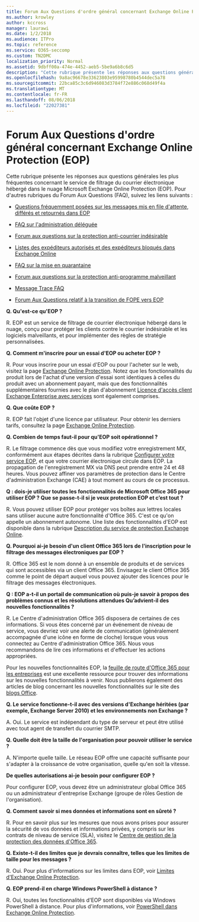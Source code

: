 ```yaml
---
title: Forum Aux Questions d'ordre général concernant Exchange Online Protection (EOP)
ms.author: krowley
author: kccross
manager: laurawi
ms.date: 1/2/2018
ms.audience: ITPro
ms.topic: reference
ms.service: O365-seccomp
ms.custom: TN2DMC
localization_priority: Normal
ms.assetid: 9dbff00a-474e-4452-aeb5-5be9a6b8c6d5
description: "Cette rubrique présente les réponses aux questions générales les plus fréquentes concernant le service de filtrage du courrier électronique hébergé dans le nuage Microsoft Exchange Online Protection (EOP). Pour d'autres rubriques du Forum Aux Questions (FAQ), suivez les liens suivants :"
ms.openlocfilehash: 9a8ac96678e33623803e95998780b4544dec5a78
ms.sourcegitcommit: 22bca85c3c6d946083d3784f72e886c068d49f4a
ms.translationtype: MT
ms.contentlocale: fr-FR
ms.lasthandoff: 08/06/2018
ms.locfileid: "22027381"
---
```

# <a name="eop-general-faq"></a>Forum Aux Questions d'ordre général concernant Exchange Online Protection (EOP)

Cette rubrique présente les réponses aux questions générales les plus fréquentes concernant le service de filtrage du courrier électronique hébergé dans le nuage Microsoft Exchange Online Protection (EOP). Pour d'autres rubriques du Forum Aux Questions (FAQ), suivez les liens suivants :
  
- [Questions fréquemment posées sur les messages mis en file d'attente, différés et retournés dans EOP](eop-queued-deferred-and-bounced-messages-faq.md)
    
- [FAQ sur l'administration déléguée](delegated-administration-faq.md)
    
- [Forum aux questions sur la protection anti-courrier indésirable](../anti-spam-protection-faq.md)
    
- [Listes des expéditeurs autorisés et des expéditeurs bloqués dans Exchange Online](../safe-sender-and-blocked-sender-lists-faq.md)
    
- [FAQ sur la mise en quarantaine](../quarantine-faq.md)
    
- [Forum aux questions sur la protection anti-programme malveillant](../anti-malware-protection-faq-eop.md)
    
- [Message Trace FAQ](http://technet.microsoft.com/library/aa49e3f9-a5b1-4410-aac2-ddbbf3f5bfb2.aspx)
    
- [Forum Aux Questions relatif à la transition de FOPE vers EOP](http://technet.microsoft.com/library/e0e76b89-b0d3-4c0a-bfc8-137b579e983b.aspx)
    
 **Q. Qu'est-ce qu'EOP ?**
  
R. EOP est un service de filtrage de courrier électronique hébergé dans le nuage, conçu pour protéger les clients contre le courrier indésirable et les logiciels malveillants, et pour implémenter des règles de stratégie personnalisées.
  
 **Q. Comment m'inscrire pour un essai d'EOP ou acheter EOP ?**
  
R. Pour vous inscrire pour un essai d'EOP ou pour l'acheter sur le web, visitez la page [Exchange Online Protection](https://go.microsoft.com/fwlink/p/?LinkId=279912). Notez que les fonctionnalités du produit lors de l'achat d'une version d'essai sont identiques à celles du produit avec un abonnement payant, mais que des fonctionnalités supplémentaires fournies avec le plan d'abonnement [Licence d'accès client Exchange Enterprise avec services](https://go.microsoft.com/fwlink/p/?LinkId=320619) sont également comprises. 
  
 **Q. Que coûte EOP ?**
  
R. EOP fait l'objet d'une licence par utilisateur. Pour obtenir les derniers tarifs, consultez la page [Exchange Online Protection](https://go.microsoft.com/fwlink/p/?LinkId=279912).
  
 **Q. Combien de temps faut-il pour qu'EOP soit opérationnel ?**
  
R. Le filtrage commence dès que vous modifiez votre enregistrement MX, conformément aux étapes décrites dans la rubrique [Configurer votre service EOP](set-up-your-eop-service.md), et que votre courrier électronique circule dans EOP. La propagation de l'enregistrement MX via DNS peut prendre entre 24 et 48 heures. Vous pouvez affiner vos paramètres de protection dans le Centre d'administration Exchange (CAE) à tout moment au cours de ce processus.
  
 **Q : dois-je utiliser toutes les fonctionnalités de Microsoft Office 365 pour utiliser EOP ? Que se passe-t-il si je veux protection EOP et c’est tout ?**
  
R. Vous pouvez utiliser EOP pour protéger vos boîtes aux lettres locales sans utiliser aucune autre fonctionnalité d'Office 365. C'est ce qu'on appelle un abonnement autonome. Une liste des fonctionnalités d'EOP est disponible dans la rubrique [Description du service de protection Exchange Online](https://go.microsoft.com/fwlink/p/?LinkId=320619).
  
 **Q. Pourquoi ai-je besoin d'un client Office 365 lors de l'inscription pour le filtrage des messages électroniques par EOP ?**
  
R. Office 365 est le nom donné à un ensemble de produits et de services qui sont accessibles via un client Office 365. Envisagez le client Office 365 comme le point de départ auquel vous pouvez ajouter des licences pour le filtrage des messages électroniques.
  
 **Q : EOP a-t-il un portail de communication où puis-je savoir à propos des problèmes connus et les résolutions attendues Qu’advient-il des nouvelles fonctionnalités ?**
  
R. Le Centre d'administration Office 365 disposera de certaines de ces informations. Si vous êtes concerné par un événement de niveau de service, vous devriez voir une alerte de communication (généralement accompagnée d'une icône en forme de cloche) lorsque vous vous connectez au Centre d'administration Office 365. Nous vous recommandons de lire ces informations et d'effectuer les actions appropriées.
  
Pour les nouvelles fonctionnalités EOP, la [feuille de route d'Office 365 pour les entreprises](https://office.microsoft.com/en-us/products/office-365-roadmap-FX104343353.aspx) est une excellente ressource pour trouver des informations sur les nouvelles fonctionnalités à venir. Nous publierons également des articles de blog concernant les nouvelles fonctionnalités sur le site des [blogs Office](https://go.microsoft.com/fwlink/p/?LinkId=392724). 
  
 **Q. Le service fonctionne-t-il avec des versions d'Exchange héritées (par exemple, Exchange Server 2010) et les environnements non Exchange ?**
  
A. Oui. Le service est indépendant du type de serveur et peut être utilisé avec tout agent de transfert du courrier SMTP.
  
 **Q. Quelle doit être la taille de l'organisation pour pouvoir utiliser le service ?**
  
A. N'importe quelle taille. Le réseau EOP offre une capacité suffisante pour s'adapter à la croissance de votre organisation, quelle qu'en soit la vitesse.
  
 **De quelles autorisations ai-je besoin pour configurer EOP ?**
  
Pour configurer EOP, vous devez être un administrateur global Office 365 ou un administrateur d'entreprise Exchange (groupe de rôles Gestion de l'organisation).
  
 **Q. Comment savoir si mes données et informations sont en sûreté ?**
  
R. Pour en savoir plus sur les mesures que nous avons prises pour assurer la sécurité de vos données et informations privées, y compris sur les contrats de niveau de service (SLA), visitez le [Centre de gestion de la protection des données d'Office 365](https://go.microsoft.com/fwlink/p/?LinkId=285405).
  
 **Q. Existe-t-il des limites que je devrais connaître, telles que les limites de taille pour les messages ?**
  
R. Oui. Pour plus d'informations sur les limites dans EOP, voir [Limites d'Exchange Online Protection](https://go.microsoft.com/fwlink/p/?LinkId=402617). 
  
 **Q. EOP prend-il en charge Windows PowerShell à distance ?**
  
R. Oui, toutes les fonctionnalités d'EOP sont disponibles via Windows PowerShell à distance. Pour plus d'informations, voir [PowerShell dans Exchange Online Protection](http://technet.microsoft.com/library/f7918a88-774a-405e-945b-bc2f5ee9f748.aspx).
  

